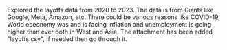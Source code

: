 Explored the layoffs data from 2020 to 2023. The data is from Giants like Google, Meta, Amazon, etc. There could be various reasons like COVID-19, World eceonomy was and is facing inflation and unemployment is going higher than ever both in West and Asia.
The attachment has been added "layoffs.csv", if needed then go through it.
